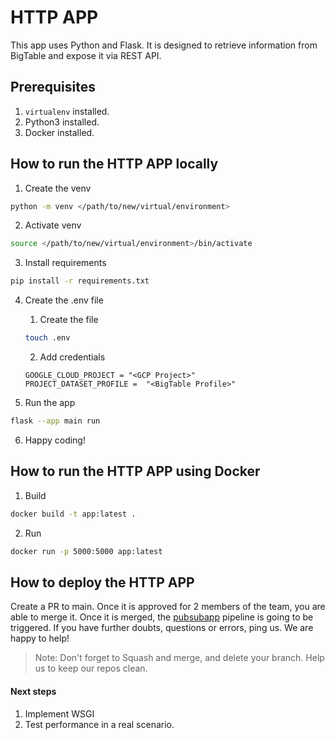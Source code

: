 # HTTP APP

This app uses Python and Flask. It is designed to retrieve information from BigTable and expose it via REST API.

## Prerequisites 
1. `virtualenv` installed.
2. Python3 installed.
3. Docker installed.

## How to run the HTTP APP locally

1. Create the venv

```sh
python -m venv </path/to/new/virtual/environment>
```

2. Activate venv
```sh
source </path/to/new/virtual/environment>/bin/activate 
```

3. Install requirements
```sh
pip install -r requirements.txt
```

4. Create the .env file
    
    1. Create the file
    
    ```sh
    touch .env 
    ```
    
    2. Add credentials
    ```
    GOOGLE_CLOUD_PROJECT = "<GCP Project>"
    PROJECT_DATASET_PROFILE =  "<BigTable Profile>"
    ```

5. Run the app

```sh
flask --app main run
```

6. Happy coding!


## How to run the HTTP APP using Docker

1. Build

```sh
docker build -t app:latest .
```

2. Run

```sh
docker run -p 5000:5000 app:latest
```

## How to deploy the HTTP APP

Create a PR to main. Once it is approved for 2 members of the team, you are able to merge it. Once it is merged, the [pubsubapp](../.github/workflows/pubsubapp.yml) pipeline is going to be triggered. If you have further doubts, questions or errors, ping us. We are happy to help!  

> Note: Don't forget to Squash and merge, and delete your branch. Help us to keep our repos clean. 

#### Next steps
1. Implement WSGI
2. Test performance in a real scenario.